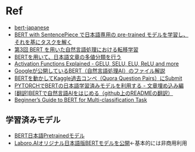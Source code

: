 # Ref
- [bert-japanese](https://github.com/yoheikikuta/bert-japanese)
- [BERT with SentencePiece で日本語専用の pre-trained モデルを学習し、それを基にタスクを解く](https://techlife.cookpad.com/entry/2018/12/04/093000)
- [第3回 BERT を用いた自然言語処理における転移学習](https://www.ogis-ri.co.jp/otc/hiroba/technical/similar-document-search/part3.html)
- [BERTを用いて、日本語文章の多値分類を行う](https://qiita.com/Yuu94/items/0e5cff226bd3cc8fb08c)
- [Activation Functions Explained - GELU, SELU, ELU, ReLU and more](https://mlfromscratch.com/activation-functions-explained/#/)
- [Googleが公開しているBERT（自然言語処理AI）のファイル解説](https://qiita.com/uedake722/items/63a1ea32fe84886c02f9)
- [BERTを動かしてKaggle過去コンペ（Quora Question Pairs）にSubmit](https://qiita.com/t-kosugi/items/4481b77bab748b8ebdca)
- [PYTORCHでBERTの日本語学習済みモデルを利用する - 文章埋め込み編](https://yag-ays.github.io/project/pytorch_bert_japanese/)
- [[翻訳]BERTで自然言語AIをはじめる（github上のREADMEの翻訳）](https://qiita.com/uedake722/items/927bf491a025f1a88b17#using-bert-in-colabcolab%E4%B8%8A%E3%81%A7bert%E3%82%92%E4%BD%BF%E7%94%A8%E3%81%99%E3%82%8B)
- [Beginner’s Guide to BERT for Multi-classification Task](https://towardsdatascience.com/beginners-guide-to-bert-for-multi-classification-task-92f5445c2d7c)
## 学習済みモデル
- [BERT日本語Pretrainedモデル](http://nlp.ist.i.kyoto-u.ac.jp/index.php?BERT%E6%97%A5%E6%9C%AC%E8%AA%9EPretrained%E3%83%A2%E3%83%87%E3%83%AB)
- [Laboro.AIオリジナル日本語版BERTモデルを公開](https://laboro.ai/column/laboro-bert/)←基本的には非商用利用